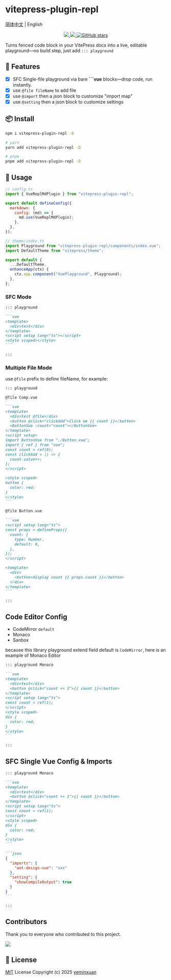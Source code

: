 # vitepress-plugin-repl

[简体中文](README.zh.md) | English

<p align="center">
    <a href="https://www.npmjs.com/package/vitepress-plugin-repl" target="_black">
      <img src="https://img.shields.io/npm/v/vitepress-plugin-repl.svg?color=33A6B8&label="/>
    </a>
    <a href="https://npmcharts.com/compare/vitepress-plugin-repl?minimal=true">
      <img src="https://img.shields.io/npm/dm/vitepress-plugin-repl.svg?color=476582&label=" />
    </a>
    <a href="https://github.com/yeminxuan/vitepress-plugin-repl" target="__blank">
    <img alt="GitHub stars" src="https://img.shields.io/github/stars/yeminxuan/vitepress-plugin-repl?style=social">
    </a><br>

</p>

Turns fenced code block in your VitePress docs into a live, editable playground—no build step, just add `::: playground`

## 🚀 Features

- [x] SFC Single-file playground via bare **```vue** blocks—drop code, run instantly.
- [x] use `@file fileName` to add file
- [x] use `@import` then a json block to customize "import map"
- [x] use `@setting` then a json block to customize settings

## 📦 Install

```bash
npm i vitepress-plugin-repl -D

# yarn
yarn add vitepress-plugin-repl -D

# pnpm
pnpm add vitepress-plugin-repl -D
```

## 🦄 Usage

```js
// config.ts
import { VueReplMdPlugin } from "vitepress-plugin-repl";

export default defineConfig({
  markdown: {
    config: (md) => {
      md.use(VueReplMdPlugin);
    },
  },
});
```

```js
// theme/index.ts
import Playground from "vitepress-plugin-repl/components/index.vue";
import DefaultTheme from "vitepress/theme";

export default {
  ...DefaultTheme,
  enhanceApp(ctx) {
    ctx.app.component("VuePlayground", Playground);
  },
};
```

### SFC Mode

````markdown
::: playground

```vue
<template>
  <div>test</div>
</template>
<script setup lang="ts"></script>
<style scoped></style>
```

:::
````

### Multiple File Mode

use `@file` prefix to define fileName, for example:

````markdown
::: playground

@file Comp.vue

```vue
<template>
  <div>test @file</div>
  <button @click="clickAdd">Click me {{ count }}</button>
  <ButtonVue :count="count"></ButtonVue>
</template>
<script setup>
import ButtonVue from "./Button.vue";
import { ref } from "vue";
const count = ref(0);
const clickAdd = () => {
  count.value++;
};
</script>

<style scoped>
button {
  color: red;
}
</style>
```

@file Button.vue

```vue
<script setup lang="ts">
const props = defineProps({
  count: {
    type: Number,
    default: 0,
  },
});
</script>

<template>
  <div>
    <button>display count {{ props.count }}</button>
  </div>
</template>
```

:::
````

## Code Editor Config

- CodeMirror `default`
- Monaco
- Sanbox

because this library playground extend field default is `CodeMirror`, here is an example of Monaco Editor

````markdown
::: playground Monaco

```vue
<template>
  <div>test</div>
  <button @click="count += 1">{{ count }}</button>
</template>
<script setup lang="ts">
const count = ref(1);
</script>
<style scoped>
div {
  color: red;
}
</style>
```

:::
````

## SFC Single Vue Config & Imports

````markdown
::: playground Monaco

```vue
<template>
  <div>test</div>
  <button @click="count += 1">{{ count }}</button>
</template>
<script setup lang="ts">
const count = ref(1);
</script>
<style scoped>
div {
  color: red;
}
</style>
```

```json
{
  "imports": {
    "ant-design-vue": "xxx"
  },
  "setting": {
    "showCompileOutput": true
  }
}
```

:::
````
## Contributors

Thank you to everyone who contributed to this project.

<a href="https://github.com/yeminxuan/vitepress-plugin-repl/graphs/contributors">
<img src="https://contrib.rocks/image?repo=yeminxuan/vitepress-plugin-repl" />
</a>

## 📄 License

[MIT](./LICENSE) License Copyright (c) 2025 [yeminxuan](https://github.com/yeminxuan)